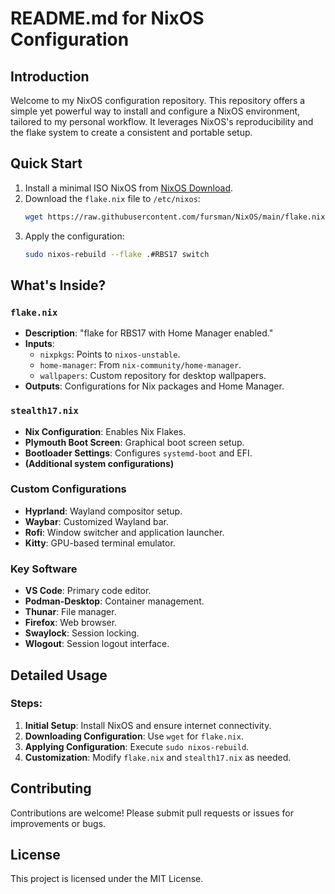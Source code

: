 
# README.md for NixOS Configuration

## Introduction

Welcome to my NixOS configuration repository. This repository offers a simple yet powerful way to install and configure a NixOS environment, tailored to my personal workflow. It leverages NixOS's reproducibility and the flake system to create a consistent and portable setup.

## Quick Start

1. Install a minimal ISO NixOS from [NixOS Download](https://nixos.org/download).
2. Download the `flake.nix` file to `/etc/nixos`:
   ```bash
   wget https://raw.githubusercontent.com/fursman/NixOS/main/flake.nix
   ```
3. Apply the configuration:
   ```bash
   sudo nixos-rebuild --flake .#RBS17 switch
   ```

## What's Inside?

### `flake.nix`
- **Description**: "flake for RBS17 with Home Manager enabled."
- **Inputs**: 
  - `nixpkgs`: Points to `nixos-unstable`.
  - `home-manager`: From `nix-community/home-manager`.
  - `wallpapers`: Custom repository for desktop wallpapers.
- **Outputs**: Configurations for Nix packages and Home Manager.

### `stealth17.nix`
- **Nix Configuration**: Enables Nix Flakes.
- **Plymouth Boot Screen**: Graphical boot screen setup.
- **Bootloader Settings**: Configures `systemd-boot` and EFI.
- **(Additional system configurations)**

### Custom Configurations
- **Hyprland**: Wayland compositor setup.
- **Waybar**: Customized Wayland bar.
- **Rofi**: Window switcher and application launcher.
- **Kitty**: GPU-based terminal emulator.

### Key Software
- **VS Code**: Primary code editor.
- **Podman-Desktop**: Container management.
- **Thunar**: File manager.
- **Firefox**: Web browser.
- **Swaylock**: Session locking.
- **Wlogout**: Session logout interface.

## Detailed Usage

### Steps:
1. **Initial Setup**: Install NixOS and ensure internet connectivity.
2. **Downloading Configuration**: Use `wget` for `flake.nix`.
3. **Applying Configuration**: Execute `sudo nixos-rebuild`.
4. **Customization**: Modify `flake.nix` and `stealth17.nix` as needed.

## Contributing

Contributions are welcome! Please submit pull requests or issues for improvements or bugs.

## License

This project is licensed under the MIT License.
